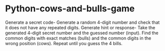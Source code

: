 # Python-cows-and-bulls-game
Generate a secret code- Generate a random 4-digit number and check that it does not have any repeated digits. Generate hint or response- Take the generated 4-digit secret number and the guessed number (input). Find the common digits with exact matches (bulls) and the common digits in the wrong position (cows). Repeat until you guess the 4 bills.

